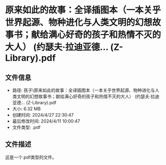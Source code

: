 ﻿# 原来如此的故事：全译插图本（一本关乎世界起源、物种进化与人类文明的幻想故事书；献给满心好奇的孩子和热情不灭的大人） (约瑟夫·拉迪亚德... (Z-Library).pdf

## 文件信息
- 路径: 孩子\原来如此的故事：全译插图本（一本关乎世界起源、物种进化与人类文明的幻想故事书；献给满心好奇的孩子和热情不灭的大人） (约瑟夫·拉迪亚德... (Z-Library).pdf
- 大小: 6.32 MB
- 创建时间: 2024/4/27 22:30:47
- 最后修改时间: 2024/4/11 10:00:47
- 文件类型: .pdf

## 文件描述
这是一个.pdf类型的文件。

